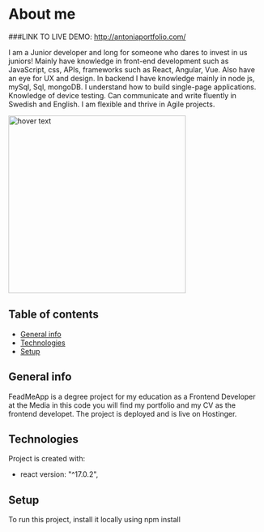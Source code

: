 # About me

###LINK TO LIVE DEMO: http://antoniaportfolio.com/ <br>

<p>
    I am a Junior developer and long for someone who dares to invest in
            us juniors! Mainly have knowledge in front-end development such as
            JavaScript, css, APIs, frameworks such as React, Angular, Vue. Also
            have an eye for UX and design. In backend I have knowledge mainly in
            node js, mySql, Sql, mongoDB. I understand how to build single-page
            applications. Knowledge of device testing. Can communicate and write
            fluently in Swedish and English. I am flexible and thrive in Agile
            projects.
<p>

 <img src="./assets/CV.png" width="350" title="hover text">

## Table of contents

- [General info](#general-info)
- [Technologies](#technologies)
- [Setup](#setup)

## General info

<p align="left">
FeadMeApp is a degree project for my education as a Frontend Developer at the Media in this code you will find my portfolio and my CV as the frontend developet.
The project is deployed and is live on Hostinger.
</p>

## Technologies

Project is created with:

- react version: "^17.0.2",

## Setup

To run this project, install it locally using npm install
